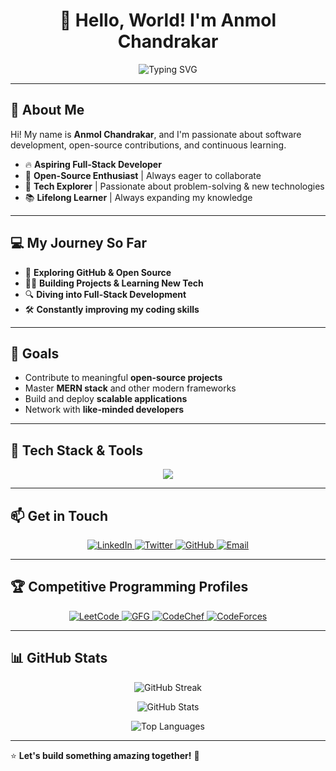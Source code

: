 <h1 align="center">🚀 Hello, World! I'm Anmol Chandrakar</h1>

<p align="center">
  <img src="https://readme-typing-svg.herokuapp.com?font=Fira+Code&size=22&pause=1000&color=F7B500&center=true&vCenter=true&width=435&lines=🔥Aspiring+Full-Stack+Developer;🤝Open+Source+Enthusiast;🎯Tech+Explorer;📚Lifelong+Learner" alt="Typing SVG" />
</p>

---

## 🌟 About Me

Hi! My name is **Anmol Chandrakar**, and I'm passionate about software development, open-source contributions, and continuous learning.

- 🔥 **Aspiring Full-Stack Developer**
- 🤝 **Open-Source Enthusiast** | Always eager to collaborate
- 🎯 **Tech Explorer** | Passionate about problem-solving & new technologies
- 📚 **Lifelong Learner** | Always expanding my knowledge

---

## 💻 My Journey So Far

- 🚀 **Exploring GitHub & Open Source**
- 👨‍💻 **Building Projects & Learning New Tech**
- 🔍 **Diving into Full-Stack Development**
- 🛠 **Constantly improving my coding skills**

---

## 🎯 Goals

- Contribute to meaningful **open-source projects**
- Master **MERN stack** and other modern frameworks
- Build and deploy **scalable applications**
- Network with **like-minded developers**

---

## 🚀 Tech Stack & Tools

<p align="center">
  <img src="https://skillicons.dev/icons?i=html,css,js,ts,react,nextjs,nodejs,express,mongodb,postgresql,tailwind,bootstrap,git,github,linux,cpp,c,python" />
</p>

---

## 📫 Get in Touch

<p align="center">
  <a href="https://linkedin.com/in/anmol-chandrakar-151b00257">
    <img src="https://img.shields.io/badge/LinkedIn-blue?style=for-the-badge&logo=linkedin" alt="LinkedIn" />
  </a>
  <a href="https://twitter.com/anmolchandraka4">
    <img src="https://img.shields.io/badge/Twitter-black?style=for-the-badge&logo=twitter" alt="Twitter" />
  </a>
  <a href="https://github.com/kirigaya07">
    <img src="https://img.shields.io/badge/GitHub-grey?style=for-the-badge&logo=github" alt="GitHub" />
  </a>
  <a href="mailto:anmolchandrakar999@gmail.com">
    <img src="https://img.shields.io/badge/Gmail-red?style=for-the-badge&logo=gmail" alt="Email" />
  </a>
</p>

---

## 🏆 Competitive Programming Profiles

<p align="center">
  <a href="https://leetcode.com/kirigaya07" target="_blank">
    <img src="https://img.shields.io/badge/LeetCode-orange?style=for-the-badge&logo=leetcode" alt="LeetCode" />
  </a>
  <a href="https://auth.geeksforgeeks.org/user/kirigaya07" target="_blank">
    <img src="https://img.shields.io/badge/GFG-green?style=for-the-badge&logo=geeksforgeeks" alt="GFG" />
  </a>
  <a href="https://www.codechef.com/users/kirigaya07" target="_blank">
    <img src="https://img.shields.io/badge/CodeChef-brown?style=for-the-badge&logo=codechef" alt="CodeChef" />
  </a>
  <a href="https://codeforces.com/profile/kirigaya07" target="_blank">
    <img src="https://img.shields.io/badge/CodeForces-blue?style=for-the-badge&logo=codeforces" alt="CodeForces" />
  </a>
</p>

---

## 📊 GitHub Stats

<p align="center">
  <img src="https://github-readme-streak-stats.herokuapp.com/?user=kirigaya07&theme=radical&hide_border=true" alt="GitHub Streak" />
</p>

<p align="center">
  <img src="https://github-readme-stats.vercel.app/api?username=kirigaya07&show_icons=true&theme=radical&hide_border=true" alt="GitHub Stats" />
</p>

<p align="center">
  <img src="https://github-readme-stats.vercel.app/api/top-langs/?username=kirigaya07&layout=compact&theme=radical&hide_border=true" alt="Top Languages" />
</p>

---

⭐️ **Let's build something amazing together!** 🚀
